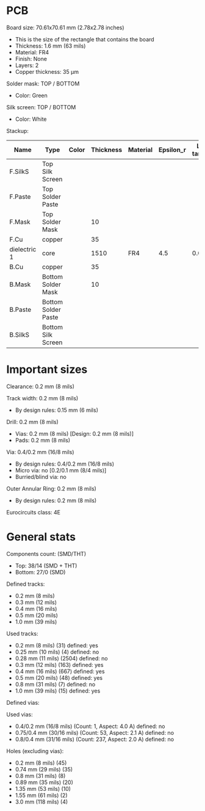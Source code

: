 # PCB

Board size: 70.61x70.61 mm (2.78x2.78 inches)

- This is the size of the rectangle that contains the board
- Thickness: 1.6 mm (63 mils)
- Material: FR4
- Finish: None
- Layers: 2
- Copper thickness: 35 µm

Solder mask: TOP / BOTTOM

- Color: Green

Silk screen: TOP / BOTTOM

- Color: White


Stackup:

| Name                 | Type                 | Color    | Thickness | Material        | Epsilon_r | Loss tangent |
|----------------------|----------------------|----------|-----------|-----------------|-----------|--------------|
| F.SilkS              | Top Silk Screen      |          |           |                 |           |              |
| F.Paste              | Top Solder Paste     |          |           |                 |           |              |
| F.Mask               | Top Solder Mask      |          |        10 |                 |           |              |
| F.Cu                 | copper               |          |        35 |                 |           |              |
| dielectric 1         | core                 |          |      1510 | FR4             |       4.5 |         0.02 |
| B.Cu                 | copper               |          |        35 |                 |           |              |
| B.Mask               | Bottom Solder Mask   |          |        10 |                 |           |              |
| B.Paste              | Bottom Solder Paste  |          |           |                 |           |              |
| B.SilkS              | Bottom Silk Screen   |          |           |                 |           |              |

# Important sizes

Clearance: 0.2 mm (8 mils)

Track width: 0.2 mm (8 mils)

- By design rules: 0.15 mm (6 mils)

Drill: 0.2 mm (8 mils)

- Vias: 0.2 mm (8 mils) [Design: 0.2 mm (8 mils)]
- Pads: 0.2 mm (8 mils)

Via: 0.4/0.2 mm (16/8 mils)

- By design rules: 0.4/0.2 mm (16/8 mils)
- Micro via: no [0.2/0.1 mm (8/4 mils)]
- Burried/blind via: no

Outer Annular Ring: 0.2 mm (8 mils)

- By design rules: 0.2 mm (8 mils)

Eurocircuits class: 4E


# General stats

Components count: (SMD/THT)

- Top: 38/14 (SMD + THT)
- Bottom: 27/0 (SMD)

Defined tracks:

- 0.2 mm (8 mils)
- 0.3 mm (12 mils)
- 0.4 mm (16 mils)
- 0.5 mm (20 mils)
- 1.0 mm (39 mils)

Used tracks:

- 0.2 mm (8 mils) (31) defined: yes
- 0.25 mm (10 mils) (4) defined: no
- 0.28 mm (11 mils) (2504) defined: no
- 0.3 mm (12 mils) (163) defined: yes
- 0.4 mm (16 mils) (667) defined: yes
- 0.5 mm (20 mils) (48) defined: yes
- 0.8 mm (31 mils) (7) defined: no
- 1.0 mm (39 mils) (15) defined: yes

Defined vias:


Used vias:

- 0.4/0.2 mm (16/8 mils) (Count: 1, Aspect: 4.0 A) defined: no
- 0.75/0.4 mm (30/16 mils) (Count: 53, Aspect: 2.1 A) defined: no
- 0.8/0.4 mm (31/16 mils) (Count: 237, Aspect: 2.0 A) defined: no

Holes (excluding vias):

- 0.2 mm (8 mils) (45)
- 0.74 mm (29 mils) (35)
- 0.8 mm (31 mils) (8)
- 0.89 mm (35 mils) (20)
- 1.35 mm (53 mils) (10)
- 1.55 mm (61 mils) (2)
- 3.0 mm (118 mils) (4)




